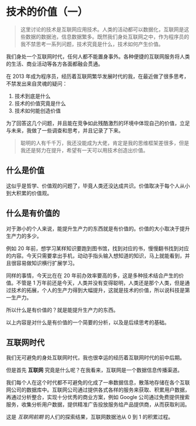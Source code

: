 # 技术的价值（一）

> 这里讨论的技术是互联网应用技术。人类的活动都可以数据化，互联网是这些数据的数据池，信息数据繁多。既然我们身处互联网之中，作为程序员的我不禁思考一系列问题，技术究竟是什么，技术如何产生价值。

我们身处一个互联网时代，任何人都不能置身事外。各种便捷的互联网服务将人类的生活、商业活动等各方各面都融会贯通。

在 2013 年成为程序员，经历着互联网繁华发展时代的我，在最近做了很多思考，不禁发出来自灵魂的疑问：

1. 技术到底是什么
2. 技术的价值究竟是什么
3. 技术如何能创造价值

为了回答这几个问题，并且能在竞争如此残酷激烈的环境中体现自己的价值，立足与未来，我做了一些调查和思考，并且记录了下来。

> 聪明的人有千千万，我还没能成为大佬，肯定是我的思维框架差很多，但是我还是努力在提升，希望有一天可以用技术创造出价值。

## 什么是价值

这似乎是哲学、价值观的问题了，毕竟人类还没达成共识。价值取决于每个人从小到大积累的价值观。

## 什么是有价值的

对于渺小的个人来说，能提升生产力的东西就是有价值的。价值的大小取决于提升生产力的多少。

例如 20 年前，想学习某样知识要跑到图书馆，找到对应的书，慢慢翻书找到对应的内容。今天只需要拿出手机，动动手指头输入想知道的知识，马上就能看到，并且很容易做知识横行扩展学习。

同样的事情，今天比在在 20 年前办效率要高的多，这是多种技术结合产生的价值。不管是 1 万年前还是今天，人类并没有变得聪明，人类还是那个人类，但是通过技术的拓展，个人的生产力得到大幅提升，这就是技术的价值，所以说科技是第一生产力。

所以什么是有价值的？就是能提升生产力的东西。

以上内容是对什么是有价值的一个简要的分析，以及是后续思考的基础。

## 互联网时代

我们无可避免的身处互联网时代，我也很幸运的经历着互联网时代的前中后期。

但是首先 __互联网__ 究竟是什么呢？在我看来，互联网是一个数据信息传播渠道。

我们每个人在这个时代都不可避免的化成了一串数据信息，散落地存储在各个互联网公司的数据库中。互联网公司通过提供各式各样的服务来获取、积累用户数据，再通过分析整合，实现十分优秀的商业方案，例如 Google 公司通过免费提供搜索服务，收集分析用户数据，提供精准广告投放服务给产品提供商，从而获取利润。

这是 *互联网前期* 的人们的探索结果，互联网数据池从 0 到 1 的积累过程。
